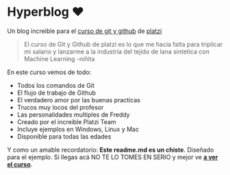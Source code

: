 # Hyperblog ♥️
Un blog increible para el  [curso de git y github](https://platzi.com/cursos/git-github/ "curso de Git y Github") de [platzi](https://platzi.com/ "Platzi")
>El curso de Git y Github de platzi es lo que me hacia falta para triplicar mi salario y lanzarme a la industria del tejido de lana sintetica con Machine Learning
>-niñita

En este curso vemos de todo:
* Todos los comandos de Git
* El flujo de trabajo de Github
* El verdadero amor por las buenas practicas
* Trucos muy locos del profesor
* Las personalidades multiples de Freddy
* Creado por el increible Platzi Team
* Incluye ejemplos en Windows, Linux y Mac
* Disponible para todas las edades 

Y como un amable recordatorio: **Este readme.md es un chiste**. Diseñado para el ejemplo. Si llegas acá NO TE LO TOMES EN SERIO y mejor ve [**a ver el curso**](https://platzi.com/cursos/git-github/ "a ver el curso").
